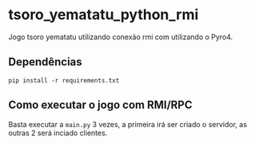 # tsoro_yematatu_python_rmi

Jogo tsoro yematatu utilizando conexão rmi com utilizando o Pyro4.

## Dependências

```shell
pip install -r requirements.txt
```

## Como executar o jogo com RMI/RPC

Basta executar a `main.py` 3 vezes, a primeira irá ser criado o servidor, as outras 2 será inciado clientes. 

